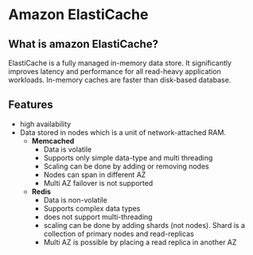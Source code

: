 # Amazon ElastiCache
## What is amazon ElastiCache?
ElastiCache is a fully managed in-memory data store. It significantly improves latency and performance for all read-heavy application workloads. In-memory caches are faster than disk-based database. 

## Features
- high availability
- Data stored in nodes which is a unit of network-attached RAM.
    - **Memcached**
        - Data is volatile
        - Supports only simple data-type and multi threading
        - Scaling can be done by adding or removing nodes
        - Nodes can span in different AZ
        - Multi AZ failover is not supported
    - **Redis**
        - Data is non-volatile
        - Supports complex data types
        - does not support multi-threading
        - scaling can be done by adding shards (not nodes). Shard is a collection of primary nodes and read-replicas
        - Multi AZ is possible by placing a read replica in another AZ
        
